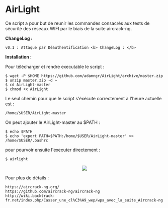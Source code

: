 # AirLight

Ce script a pour but de reunir les commandes consacrés aux tests de sécurité des réseaux WIFI par le biais de la suite aircrack-ng. 

<b> ChangeLog : </b>

    v0.1 : Attaque par Déauthentification <b> ChangeLog : </b>
    

<b> Installation : </b>

Pour télécharger et rendre executable le script :

    $ wget -P $HOME https://github.com/adamngr/AirLight/archive/master.zip
    $ unzip master.zip -d ~
    $ cd AirLight-master
    $ chmod +x AirLight

Le seul chemin pour que le script s'éxécute correctement à l'heure actuelle est : 

    /home/$USER/AirLight-master 

On peut ajouter le AirLight-master au $PATH :
    
    $ echo $PATH
    $ echo 'export PATH=$PATH:/home/$USER/AirLight-master' >> /home/$USER/.bashrc
    
pour pourvoir ensuite l'executer directement :

    $ airlight

<p align="center">
  <img src="https://image.noelshack.com/fichiers/2018/25/1/1529323468-capture-du-2018-06-18-14-03-44.png">
</p>

Pour plus de détails :

    https://aircrack-ng.org/
    https://github.com/aircrack-ng/aircrack-ng
    http://wiki.backtrack-fr.net/index.php/Casser_une_cl%C3%A9_wep/wpa_avec_la_suite_Aircrack-ng

